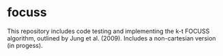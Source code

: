 focuss
======
This repository includes code testing and implementing the k-t FOCUSS algorithm, outlined by Jung et al. (2009). Includes a non-cartesian version (in progess).
